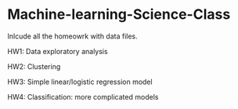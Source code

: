 # Machine-learning-Science-Class
Inlcude all the homeowrk with data files.

HW1: Data exploratory analysis

HW2: Clustering

HW3: Simple linear/logistic regression model

HW4: Classification: more complicated models
